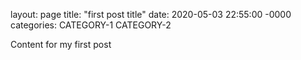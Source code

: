 layout: page
title: "first post title"
date: 2020-05-03 22:55:00 -0000
categories: CATEGORY-1 CATEGORY-2

Content for my first post

